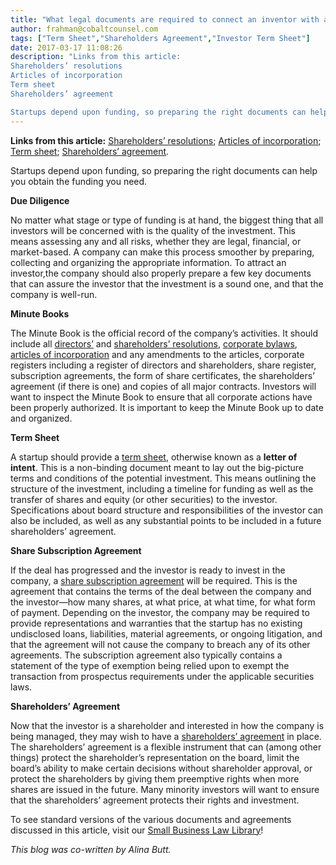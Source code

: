```yaml
---
title: "What legal documents are required to connect an inventor with an investor?"
author: frahman@cobaltcounsel.com
tags: ["Term Sheet","Shareholders Agreement","Investor Term Sheet"]
date: 2017-03-17 11:08:26
description: "Links from this article:
Shareholders’ resolutions
Articles of incorporation
Term sheet
Shareholders’ agreement

Startups depend upon funding, so preparing the right documents can help you obtain t..."
---
```



**Links from this article:** [Shareholders’ resolutions](https://clausehound.com/legal-contract/15675/#!/document=); [Articles of incorporation](https://clausehound.com/legal-contract/16119/#!/document=); [Term sheet](https://clausehound.com/legal-contract/16107/?utm_source=blog&amp;utm_medium=referral&amp;utm_campaign=inventorInvestor#!/document=);  [Shareholders’ agreement](https://clausehound.com/legal-contract/15815/#!/document=).

Startups depend upon funding, so preparing the right documents can help you obtain the funding you need.

**Due Diligence**

No matter what stage or type of funding is at hand, the biggest thing that all investors will be concerned with is the quality of the investment. This means assessing any and all risks, whether they are legal, financial, or market-based. A company can make this process smoother by preparing, collecting and organizing the appropriate information. To attract an investor,the company should also properly prepare a few key documents that can assure the investor that the investment is a sound one, and that the company is well-run.

**Minute Books**

The Minute Book is the official record of the company’s activities. It should include all [directors’](https://clausehound.com/legal-contract/16167/#!/document=) and [shareholders’ resolutions](https://clausehound.com/legal-contract/15675/#!/document=), [corporate bylaws](https://clausehound.com/legal-contract/16202/#!/document=), [articles of incorporation](https://clausehound.com/legal-contract/16119/#!/document=) and any amendments to the articles, corporate registers including a register of directors and shareholders, share register, subscription agreements, the form of share certificates, the shareholders’ agreement (if there is one) and copies of all major contracts. Investors will want to inspect the Minute Book to ensure that all corporate actions have been properly authorized. It is important to keep the Minute Book up to date and organized.

**Term Sheet**

A startup should provide a [term sheet](https://clausehound.com/legal-contract/16107/?utm_source=blog&amp;utm_medium=referral&amp;utm_campaign=inventorInvestor#!/document=), otherwise known as a **letter of intent**. This is a non-binding document meant to lay out the big-picture terms and conditions of the potential investment. This means outlining the structure of the investment, including a timeline for funding as well as the transfer of shares and equity (or other securities) to the investor. Specifications about board structure and responsibilities of the investor can also be included, as well as any substantial points to be included in a future shareholders’ agreement.

**Share Subscription Agreement**

If the deal has progressed and the investor is ready to invest in the company, a [share subscription agreement](https://clausehound.com/legal-contract/15814/#!/document=) will be required. This is the agreement that contains the terms of the deal between the company and the investor—how many shares, at what price, at what time, for what form of payment. Depending on the investor, the company may be required to provide representations and warranties that the startup has no existing undisclosed loans, liabilities, material agreements, or ongoing litigation, and that the agreement will not cause the company to breach any of its other agreements. The subscription agreement also typically contains a statement of the type of exemption being relied upon to exempt the transaction from prospectus requirements under the applicable securities laws.

**Shareholders’ Agreement**

Now that the investor is a shareholder and interested in how the company is being managed, they may wish to have a [shareholders’ agreement](https://clausehound.com/legal-contract/15815/#!/document=) in place. The shareholders’ agreement is a flexible instrument that can (among other things) protect the shareholder’s representation on the board, limit the board’s ability to make certain decisions without shareholder approval, or protect the shareholders by giving them preemptive rights when more shares are issued in the future. Many minority investors will want to ensure that the shareholders’ agreement protects their rights and investment.

To see standard versions of the various documents and agreements discussed in this article, visit our [Small Business Law Library](https://www.clausehound.com/documents)!

*This blog was co-written by Alina Butt.*
